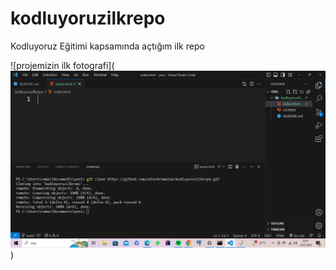 # kodluyoruzilkrepo
Kodluyoruz Eğitimi kapsamında açtığım ilk repo

![projemizin ilk fotografi](![Alt text](image.png))


